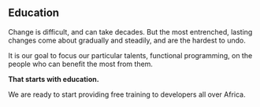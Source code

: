 ## Education

Change is difficult, and can take decades. But the most entrenched, lasting changes come about gradually and
steadily, and are the hardest to undo.

It is our goal to focus our particular talents, functional programming, on the people who can benefit the most
from them.

__That starts with education.__

We are ready to start providing free training to developers all over Africa.

